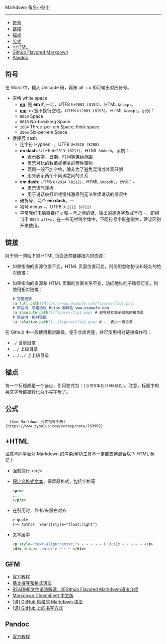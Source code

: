 
Markdown 备忘小贴士

---

- [符号](#符号)
- [链接](#链接)
- [锚点](#锚点)
- [公式](#公式)
- [+HTML](#+html)
- [Github Flavored Markdown](#gfm)
- [Pandoc](#pandoc)

## 符号

在 Word 中，输入 Unicode 码，再按 alt + x 即可输出对应符号。

- 空格 white space
    + **[en](https://codepoints.net/U+2002)**: 是 **em** 的一半，UTF8 `U+2002 (8194)`、HTML `&nbsp;`。
    + **[em](https://codepoints.net/U+2003)**: m 宽不换行空格，UTF8 `U+2003 (8195)`、HTML `&emsp;`。示例：` `
    + `0020` Space
    + `00A0` No-breaking Space
    + `2004` Three-per-em Space; thick space
    + `2006` Six-per-em Space
- [连接号](https://zh.wikipedia.org/zh/%E7%A0%B4%E6%8A%98%E5%8F%B7) dash 
    + 连字符 Hyphen `‐`，UTF8 `U+2010 (8208)`
    + **en dash**: UTF8 `U+2013 (8211)`、HTML `&ndash`。示例：`–`
        * 表示数字、日期、时间等连续范围
        * 表示对比的数值或相关的两件事物
        * 两侧一般不加空格，除非为了避免混淆或外观丑陋
        * 用来表示两个不同词之间的关系
    + **em dash**: UTF8 `U+2014 (8212)`、HTML `&mdash;`。示例：`—`
        * 表示语气转折
        * 用于说话被打断或情绪激昂到无法继续讲话的情况中
    + 破折号，两个 **em dash**。`──`
    + 减号 minus `−`，UTF8 `U+2212 (8722)`
    + 平常我们电脑直接打 `0` 和 `=` 号之间的键，输出的是连字及减号符 `-`，即相当于 `002D alt+x`，在一些无衬线字体中，不同符号字形差别大，建议区别开来使用。

## 链接

对于同一网站下的 HTML 页面及其链接指向的资源：

- 如果指向的资源位置不变，HTML 页面位置可变，则使用忽略协议和域名的绝对链接；
- 如果指向的资源和 HTML 页面的位置关系不变，访问地址的子路径可变，则使用相对链接；

    ```markdown
    # 完整链接
    [a full path](https://www.example.com/figures/fig1.png)
    # 网站内：忽略协议 https 和域名 www.example.com
    [a absolute path](/figures/fig1.png) # 前导斜杠表示网站的根目录
    # 网站内：相对链接
    [a relative path](../figures/fig1.png) # .. 表上一级目录
    
    
    ```

在 Github 中一般使用相对路径，便于仓库克隆，并可使用相对链接操作符：

- `./` 当前目录
- `../` 上级目录
- `../../` 上上级目录

## 锚点

每一个标题都是一个锚点，引用格式为：`[引用文本处](#标题名)`。注意，标题中的英文字母都被转化为小写字母了。

## 公式

    - [Cmd Markdown 公式指导手册](https://www.zybuluo.com/codeep/note/163962)


## +HTML

注意不同平台对 Markdown 的渲染/解析工具不一定都支持混合以下 HTML 标记！

* 强制换行 `<br/>`
* [预定义格式文本](https://developer.mozilla.org/zh-CN/docs/Web/HTML/Element/pre)，保留原格式，包括空格等
    
    ```html
    <pre>
    ...
    </pre>
    ```

* 在引用时，作者/来源右对齐
    
    ```html
    > quote
    [—— Author, Year]{style="float:right"}
    ```

* 文本居中
    
    ```html
    <p style="text-align:center;"> ~ ~ ~ ~ ~ (:３っ)כּ ~ ~ ~ ~ ~ </p>
    <div align='center'> ~ ~ ~ </div>
    ```

## GFM

- [官方教程](https://github.github.com/gfm/)
- [基本撰写和格式语法](https://docs.github.com/cn/free-pro-team@latest/github/writing-on-github/basic-writing-and-formatting-syntax)
- [README文件语法解读，即Github Flavored Markdown语法介绍](https://github.com/guodongxiaren/README)
- [Markdown Cheatsheet 中文版](https://gist.github.com/billy3321/1001749662c370887c63bb30f26c9e6e)
- [[译] GitHub 风格的 Markdown 语法](https://github.com/baixing/FE-Blog/issues/6)
- [[译] GitHub 上的书写方式](https://github.com/baixing/FE-Blog/issues/5)

## Pandoc

- [官方教程](https://pandoc.org/MANUAL.html)
